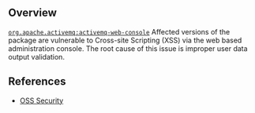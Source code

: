 ## Overview
[`org.apache.activemq:activemq-web-console`](http://search.maven.org/#search%7Cga%7C1%7Ca%3A%22activemq-web-console%22)
Affected versions of the package are vulnerable to Cross-site Scripting (XSS) via the web based administration console. The root cause of this issue is improper user data output validation.

## References
- [OSS Security](http://seclists.org/oss-sec/2016/q4/648)

